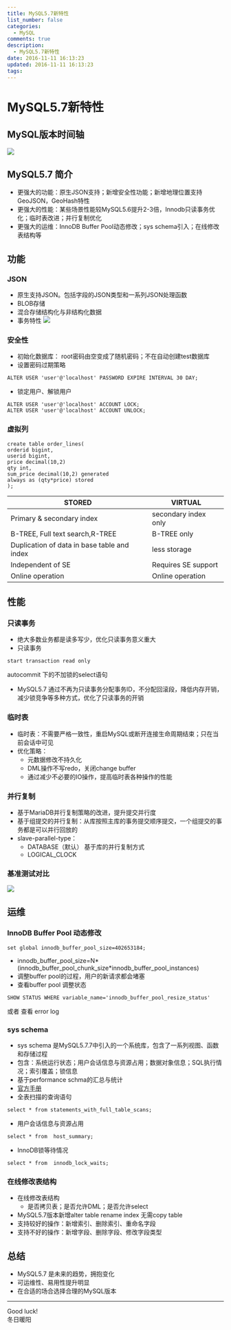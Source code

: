 ```yaml
---
title: MySQL5.7新特性
list_number: false
categories:
  - MySQL
comments: true
description:
  - MySQL5.7新特性
date: 2016-11-11 16:13:23
updated: 2016-11-11 16:13:23
tags:
---
```

# MySQL5.7新特性

## MySQL版本时间轴
![](http://ocaw8wyva.bkt.clouddn.com/markdown-img-paste-20161111161507737.png)

## MySQL5.7 简介
- 更强大的功能：原生JSON支持；新增安全性功能；新增地理位置支持GeoJSON，GeoHash特性
- 更强大的性能：某些场景性能较MySQL5.6提升2-3倍，Innodb只读事务优化；临时表改进；并行复制优化
- 更强大的运维：InnoDB Buffer Pool动态修改；sys schema引入；在线修改表结构等

## 功能

### JSON
- 原生支持JSON。包括字段的JSON类型和一系列JSON处理函数
- BLOB存储
- 混合存储结构化与非结构化数据
- 事务特性
![](http://ocaw8wyva.bkt.clouddn.com/markdown-img-paste-20161111162051691.png)

### 安全性
- 初始化数据库： root密码由空变成了随机密码；不在自动创建test数据库
- 设置密码过期策略
```
ALTER USER 'user'@'localhost' PASSWORD EXPIRE INTERVAL 30 DAY;
```
- 锁定用户、解锁用户
```
ALTER USER 'user'@'localhost' ACCOUNT LOCK;
ALTER USER 'user'@'localhost' ACCOUNT UNLOCK;
```

### 虚拟列
```
create table order_lines(
orderid bigint,
userid bigint,
price decimal(10,2)
qty int,
sum_price decimal(10,2) generated
always as (qty*price) stored
);
```
STORED | VIRTUAL
---|---
Primary & secondary index | secondary index only
B-TREE, Full text search,R-TREE | B-TREE only
Duplication of data in base table and index | less storage
Independent of SE   | Requires SE support
Online operation | Online operation

## 性能

### 只读事务
- 绝大多数业务都是读多写少，优化只读事务意义重大
- 只读事务
```
start transaction read only
```
autocommit 下的不加锁的select语句
- MySQL5.7 通过不再为只读事务分配事务ID，不分配回滚段，降低内存开销，减少锁竞争等多种方式，优化了只读事务的开销

### 临时表
- 临时表：不需要严格一致性，重启MySQL或断开连接生命周期结束；只在当前会话中可见
- 优化策略：
  - 元数据修改不持久化
  - DML操作不写redo，关闭change buffer
  - 通过减少不必要的IO操作，提高临时表各种操作的性能

### 并行复制
- 基于MariaDB并行复制策略的改进，提升提交并行度
- 基于组提交的并行复制：从库按照主库的事务提交顺序提交，一个组提交的事务都是可以并行回放的
- slave-parallel-type：
  - DATABASE（默认） 基于库的并行复制方式
  - LOGICAL_CLOCK

### 基准测试对比
![](http://ocaw8wyva.bkt.clouddn.com/markdown-img-paste-20161111163801686.png)


## 运维

### InnoDB Buffer Pool 动态修改
```
set global innodb_buffer_pool_size=402653184;
```
- innodb_buffer_pool_size=N*(innodb_buffer_pool_chunk_size*innodb_buffer_pool_instances)
- 调整buffer pool的过程，用户的新请求都会堵塞
- 查看buffer pool 调整状态
```
SHOW STATUS WHERE variable_name='innodb_buffer_pool_resize_status'
```
或者 查看 error log

### sys schema
- sys schema 是MySQL5.7.7中引入的一个系统库，包含了一系列视图、函数和存储过程
- 包含：系统运行状态；用户会话信息与资源占用；数据对象信息；SQL执行情况；索引覆盖；锁信息
- 基于performance schma的汇总与统计
- [官方手册](http://dev.mysql.com/doc/refman/5.7/en/sys-schema.html)
- 全表扫描的查询语句
```
select * from statements_with_full_table_scans;
```
- 用户会话信息与资源占用
```
select * from  host_summary;
```
- InnoDB锁等待情况
```
select * from  innodb_lock_waits;
```

### 在线修改表结构
- 在线修改表结构
  - 是否拷贝表；是否允许DML；是否允许select
- MySQL5.7版本新增alter table rename index 无需copy table
- 支持较好的操作：新增索引、删除索引、重命名字段
- 支持不好的操作：新增字段、删除字段、修改字段类型

## 总结
- MySQL5.7 是未来的趋势，拥抱变化
- 可运维性、易用性提升明显
- 在合适的场合选择合理的MySQL版本






----
Good luck!  
冬日暖阳
